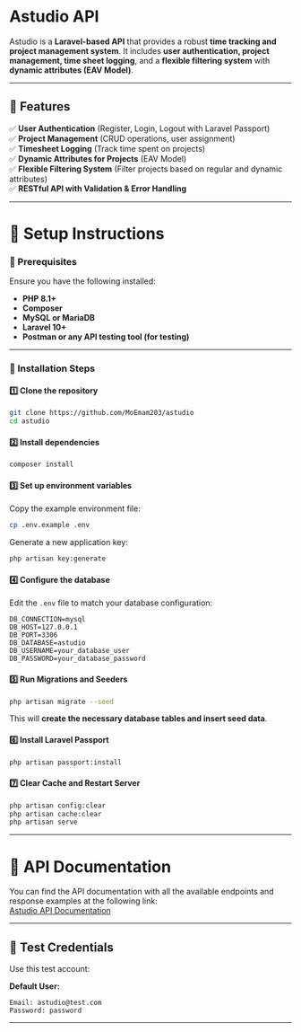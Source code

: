 # **Astudio API**

Astudio is a **Laravel-based API** that provides a robust **time tracking and project management system**. It includes **user authentication, project management, time sheet logging**, and a **flexible filtering system** with **dynamic attributes (EAV Model)**.

---

## **🚀 Features**
✅ **User Authentication** (Register, Login, Logout with Laravel Passport)  
✅ **Project Management** (CRUD operations, user assignment)  
✅ **Timesheet Logging** (Track time spent on projects)  
✅ **Dynamic Attributes for Projects** (EAV Model)  
✅ **Flexible Filtering System** (Filter projects based on regular and dynamic attributes)  
✅ **RESTful API with Validation & Error Handling**

---

# **📌 Setup Instructions**

### **🔹 Prerequisites**
Ensure you have the following installed:
- **PHP 8.1+**
- **Composer**
- **MySQL or MariaDB**
- **Laravel 10+**
- **Postman or any API testing tool (for testing)**

---

### **🔹 Installation Steps**

#### **1️⃣ Clone the repository**
```bash
git clone https://github.com/MoEmam203/astudio
cd astudio
```

#### **2️⃣ Install dependencies**
```bash
composer install
```

#### **3️⃣ Set up environment variables**
Copy the example environment file:
```bash
cp .env.example .env
```
Generate a new application key:
```bash
php artisan key:generate
```

#### **4️⃣ Configure the database**
Edit the `.env` file to match your database configuration:
```
DB_CONNECTION=mysql
DB_HOST=127.0.0.1
DB_PORT=3306
DB_DATABASE=astudio
DB_USERNAME=your_database_user
DB_PASSWORD=your_database_password
```

#### **5️⃣ Run Migrations and Seeders**
```bash
php artisan migrate --seed
```
This will **create the necessary database tables and insert seed data**.

#### **6️⃣ Install Laravel Passport**
```bash
php artisan passport:install
```

#### **7️⃣ Clear Cache and Restart Server**
```bash
php artisan config:clear
php artisan cache:clear
php artisan serve
```

---
# **📖 API Documentation**

You can find the API documentation with all the available endpoints and response examples at the following link:  
[Astudio API Documentation](https://documenter.getpostman.com/view/10948469/2sAYdoFSyo)

---

## **📌 Test Credentials**
Use this test account:

**Default User:**
```
Email: astudio@test.com
Password: password
```

---